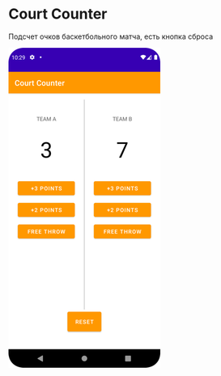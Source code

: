 # Court Counter

Подсчет очков баскетбольного матча, есть кнопка сброса

![](app/src/main/res/drawable/screenshot_20220727_222936.png)
